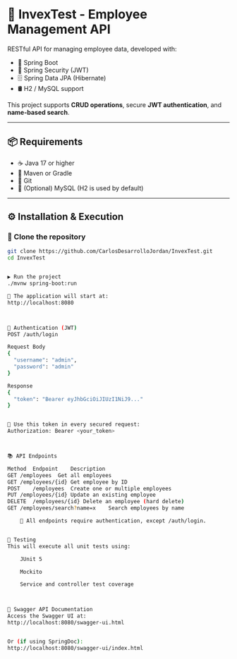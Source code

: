 # 🚀 InvexTest - Employee Management API

RESTful API for managing employee data, developed with:

- 🧩 Spring Boot  
- 🔐 Spring Security (JWT)  
- 🗄️ Spring Data JPA (Hibernate)  
- 🛢️ H2 / MySQL support  

This project supports **CRUD operations**, secure **JWT authentication**, and **name-based search**.

---

## 📦 Requirements

- ☕ Java 17 or higher  
- 🧰 Maven or Gradle  
- 🧪 Git  
- 💾 (Optional) MySQL (H2 is used by default)  

---

## ⚙️ Installation & Execution

### 🔁 Clone the repository

```bash
git clone https://github.com/CarlosDesarrolloJordan/InvexTest.git
cd InvexTest


▶️ Run the project
./mvnw spring-boot:run

📌 The application will start at:
http://localhost:8080



🔐 Authentication (JWT)
POST /auth/login

Request Body
{
  "username": "admin",
  "password": "admin"
}

Response
{
  "token": "Bearer eyJhbGciOiJIUzI1NiJ9..."
}


🔐 Use this token in every secured request:
Authorization: Bearer <your_token>



📚 API Endpoints

Method	Endpoint	Description
GET	/employees	Get all employees
GET	/employees/{id}	Get employee by ID
POST	/employees	Create one or multiple employees
PUT	/employees/{id}	Update an existing employee
DELETE	/employees/{id}	Delete an employee (hard delete)
GET	/employees/search?name=x	Search employees by name

    🔐 All endpoints require authentication, except /auth/login.


🧪 Testing
This will execute all unit tests using:

    JUnit 5

    Mockito

    Service and controller test coverage



📖 Swagger API Documentation
Access the Swagger UI at:
http://localhost:8080/swagger-ui.html


Or (if using SpringDoc):
http://localhost:8080/swagger-ui/index.html


